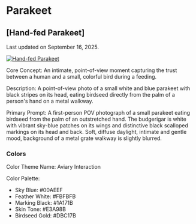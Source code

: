 # Parakeet

## [Hand-fed Parakeet]

Last updated on September 16, 2025.

[![Hand-fed Parakeet](https://i.ibb.co/YFrHpMqS/IMG-20250615-143022585-HDR.jpg)](https://ibb.co/hJq3DjtN)

Core Concept: An intimate, point-of-view moment capturing the trust between a human and a small, colorful bird during a feeding.

Description: A point-of-view photo of a small white and blue parakeet with black stripes on its head, eating birdseed directly from the palm of a person's hand on a metal walkway.

Primary Prompt: A first-person POV photograph of a small parakeet eating birdseed from the palm of an outstretched hand. The budgerigar is white with vibrant sky-blue patches on its wings and distinctive black scalloped markings on its head and back. Soft, diffuse daylight, intimate and gentle mood, background of a metal grate walkway is slightly blurred.

### Colors

Color Theme Name: Aviary Interaction

Color Palette:

- Sky Blue: #00AEEF
- Feather White: #FBFBFB
- Marking Black: #1A171B
- Skin Tone: #E3A98B
- Birdseed Gold: #DBC17B
